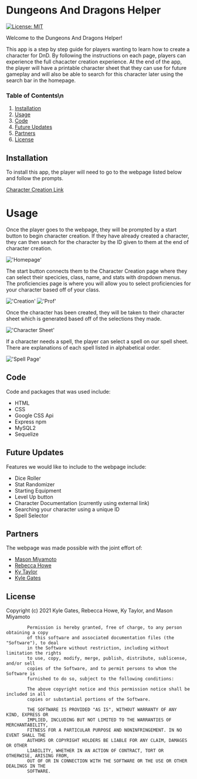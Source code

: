 # Dungeons And Dragons Helper

[![License: MIT](https://img.shields.io/badge/License-MIT-yellow.svg)](https://opensource.org/licenses/MIT)

Welcome to the Dungeons And Dragons Helper!

This app is a step by step guide for players wanting to learn how to create a character for DnD. By following the instructions on each page, players can experience the full chacacter creation experience. At the end of the app, the player will have a printable character sheet that they can use for future gameplay and will also be able to search for this character later using the search bar in the homepage.

### Table of Contents\n
1. [Installation](#installation)
2. [Usage](#usage)
3. [Code](#code)
4. [Future Updates](#future-updates)
5. [Partners](#partners)
6. [License](#license)

## Installation

To install this app, the player will need to go to the webpage listed below and follow the prompts.

<a href="https://aqueous-fortress-78837.herokuapp.com/">Character Creation Link</a>

# Usage

Once the player goes to the webpage, they will be prompted by a start button to begin character creation. If they have already created a character, they can then search for the character by the ID given to them at the end of character creation.

!['Homepage'](https://github.com/Tapwater808/DungeonsAndDragonsHelper/blob/main/public/assets/images/homepage.png)

The start button connects them to the Character Creation page where they can select their specicies, class, name, and stats with dropdown menus. The proficiencies page is where you will allow you to select proficiencies for your character based off of your class.

!['Creation'](https://github.com/Tapwater808/DungeonsAndDragonsHelper/blob/main/public/assets/images/char-creation.png)
!['Prof'](https://github.com/Tapwater808/DungeonsAndDragonsHelper/blob/main/public/assets/images/prof-page.png)

Once the character has been created, they will be taken to their character sheet which is generated based off of the selections they made.

!['Character Sheet'](https://github.com/Tapwater808/DungeonsAndDragonsHelper/blob/main/public/assets/images/char-sheet.png)

If a character needs a spell, the player can select a spell on our spell sheet. There are explanations of each spell listed in alphabetical order.

!['Spell Page'](https://github.com/Tapwater808/DungeonsAndDragonsHelper/blob/main/public/assets/images/spell-sheet.png)

## Code

Code and packages that was used include:
<ul>
    <li>HTML</li>
    <li>CSS</li>
    <li>Google CSS Api</li>
    <li>Express npm</li>
    <li>MySQL2</li>
    <li>Sequelize</li>
</ul>

## Future Updates

Features we would like to include to the webpage include:
<ul>
    <li>Dice Roller</li>
    <li>Stat Randomizer</li>
    <li>Starting Equipment</li>
    <li>Level Up button</li>
    <li>Character Documentation (currently using external link)</li>
    <li>Searching your character using a unique ID</li>
    <li>Spell Selector</li>
</ul>

## Partners

The webpage was made possible with the joint effort of:
<ul>
    <li><a href="https://github.com/Tapwater808">Mason Miyamoto</a></li>
    <li><a href="https://github.com/rhowe20">Rebecca Howe</a></li>
    <li><a href="https://github.com/kytaylor">Ky Taylor</a></li>
    <li><a href="https://github.com/gateskyle">Kyle Gates</a></li>
</ul>

## License

Copyright (c) 2021 Kyle Gates, Rebecca Howe, Ky Taylor, and Mason Miyamoto
        
            Permission is hereby granted, free of charge, to any person obtaining a copy
            of this software and associated documentation files (the "Software"), to deal
            in the Software without restriction, including without limitation the rights
            to use, copy, modify, merge, publish, distribute, sublicense, and/or sell
            copies of the Software, and to permit persons to whom the Software is
            furnished to do so, subject to the following conditions:
        
            The above copyright notice and this permission notice shall be included in all
            copies or substantial portions of the Software.
        
            THE SOFTWARE IS PROVIDED "AS IS", WITHOUT WARRANTY OF ANY KIND, EXPRESS OR
            IMPLIED, INCLUDING BUT NOT LIMITED TO THE WARRANTIES OF MERCHANTABILITY,
            FITNESS FOR A PARTICULAR PURPOSE AND NONINFRINGEMENT. IN NO EVENT SHALL THE
            AUTHORS OR COPYRIGHT HOLDERS BE LIABLE FOR ANY CLAIM, DAMAGES OR OTHER
            LIABILITY, WHETHER IN AN ACTION OF CONTRACT, TORT OR OTHERWISE, ARISING FROM,
            OUT OF OR IN CONNECTION WITH THE SOFTWARE OR THE USE OR OTHER DEALINGS IN THE
            SOFTWARE.